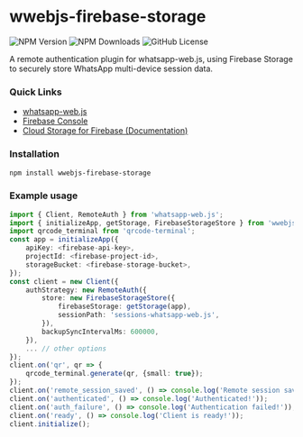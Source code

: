 # wwebjs-firebase-storage

![NPM Version](https://img.shields.io/npm/v/wwebjs-firebase-storage)
![NPM Downloads](https://img.shields.io/npm/dy/wwebjs-firebase-storage)
![GitHub License](https://img.shields.io/github/license/vedantmgoyal9/wwebjs-firebase-storage)

A remote authentication plugin for whatsapp-web.js, using Firebase Storage to securely store WhatsApp multi-device session data.

### Quick Links

- [whatsapp-web.js](https://github.com/pedroslopez/whatsapp-web.js)
- [Firebase Console](https://console.firebase.google.com)
- [Cloud Storage for Firebase (Documentation)](https://firebase.google.com/docs/storage)

### Installation

```bash
npm install wwebjs-firebase-storage
```

### Example usage

```typescript
import { Client, RemoteAuth } from 'whatsapp-web.js';
import { initializeApp, getStorage, FirebaseStorageStore } from 'wwebjs-firebase-storage';
import qrcode_terminal from 'qrcode-terminal';
const app = initializeApp({
    apiKey: <firebase-api-key>,
    projectId: <firebase-project-id>,
    storageBucket: <firebase-storage-bucket>,
});
const client = new Client({
    authStrategy: new RemoteAuth({
        store: new FirebaseStorageStore({
            firebaseStorage: getStorage(app),
            sessionPath: 'sessions-whatsapp-web.js',
        }),
        backupSyncIntervalMs: 600000,
    }),
    ... // other options
});
client.on('qr', qr => {
    qrcode_terminal.generate(qr, {small: true});
});
client.on('remote_session_saved', () => console.log('Remote session saved!'));
client.on('authenticated', () => console.log('Authenticated!'));
client.on('auth_failure', () => console.log('Authentication failed!'));
client.on('ready', () => console.log('Client is ready!'));
client.initialize();
```
